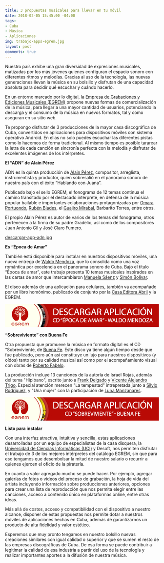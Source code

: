 ```yaml
---
title: 3 propuestas musicales para llevar en tu móvil
date: 2018-02-05 15:45:00 -04:00
tags:
- Cuba
- Música
- Aplicaciones
img: trabajo-apps-egrem.jpg
layout: post
comments: true
---
```


Nuestro país exhibe una gran diversidad de expresiones musicales, matizadas por los más jóvenes quienes configuran el espacio sonoro con diferentes ritmos y melodías. Gracias al uso de la tecnología, las nuevas generaciones llevan la música en su bolsillo y disfrutan de una capacidad absoluta para decidir qué escuchar y cuándo hacerlo.

En un entorno marcado por lo digital, la [Empresa de Grabaciones y Ediciones Musicales (EGREM)](http://www.egrem.com/es/) propone nuevas formas de comercialización de la música, para llegar a una mayor cantidad de usuarios, potenciando la descarga y el consumo de la música en nuevos formatos, tal y como aseguran en su sitio web.

Te propongo disfrutar de 3 producciones de la mayor casa discográfica de Cuba, convertidos en aplicaciones para dispositivos móviles con sistema operativo Android. En ellas no solo puedes escuchar las diferentes pistas como lo hacemos de forma tradicional. Al mismo tiempo es posible tararear la letra de cada canción en sincronía perfecta con la melodía y disfrutar de excelentes imágenes de los intérpretes.

**El “ADN” de Alain Pérez**

ADN es la quinta producción de [Alain Pérez](https://www.ecured.cu/Alain_Pérez), compositor, arreglista, instrumentista y productor, quien sobresalió en el panorama sonoro de nuestro país con el éxito “Hablando con Juana”.

Publicado bajo el sello EGREM, el fonograma de 12 temas continua el camino transitado por el destacado intérprete, en defensa de la música popular bailable e importantes colaboraciones protagonizadas por [Omara Portuondo](https://www.ecured.cu/Omara_Portuondo), [Rubén Blades](https://www.ecured.cu/Rub%C3%A9n_Blades), el [Guajiro Mirabal](https://www.ecured.cu/Guajiro_Mirabal), Barbarito Torres, entre otros.

El propio Alain Pérez es autor de varios de los temas del fonograma, otros pertenecen a la firma de su padre Gradelio, así como de los compositores Juan Antonio Gil y José Claro Fumero.

[descargar-app-adn.jpg](/assets/img/descargar-app-adn.jpg)

**Es “Época de Amar”**

También está disponible para instalar en nuestros dispositivos móviles, una nueva entrega de [Waldo Mendoza](http://waldomendoza.com/), que lo consolida como una voz romántica por excelencia en el panorama sonoro de Cuba. Bajo el título “Época de amar”, este trabajo presenta 10 temas musicales inspirados en las cartas de amor que intercambiaron [Manuela Sáenz](https://www.ecured.cu/Manuela_S%C3%A1enz) y [Simón Bolívar](https://www.ecured.cu/Sim%C3%B3n_Bol%C3%ADvar).

El disco además de una aplicación para celulares, también va acompañado por un libro homónimo, publicado de conjunto por la [Casa Editora Abril](http://www.editoraabril.cu) y la EGREM.

![descargar-app-epoca.jpg](/assets/img/descargar-app-epoca.jpg)

**“Sobreviviente” con Buena Fe**

Otra propuesta que promueve la música en formato digital es el CD “Sobreviviente, de [Buena Fe](http://buena-fe.com/). Este disco ya tiene algún tiempo desde que fue publicado, pero aún así constituye un lujo para nuestros dispositivos (y oídos) tanto por su calidad musical así como por el acompañamiento visual con obras de [Roberto Fabelo](https://www.ecured.cu/Fabelo).

La producción incluye 13 canciones de la autoría de Israel Rojas, además del tema "Hipibano", escrito junto a [Frank Delgado](https://www.ecured.cu/Frank_Delgado) y [Vicente Alejandro Trigo](https://www.ecured.cu/Vicente_Alejandro_Trigo). Especial atención merecen "La tempestad" intrepretada junto a [Silvio Rodríguez](https://www.ecured.cu/Silvio_Rodr%C3%ADguez), y "Una mujer" con la participación de [Luna Manzanares](https://www.ecured.cu/Luna_Manzanares).

![descargar-app-sobreviviente.jpg](/assets/img/descargar-app-sobreviviente.jpg)

**Listo para instalar**

Con una interfaz atractiva, intuitiva y sencilla, estas aplicaciones desarrolladas por un equipo de especialistas de la casa disquera, la [Universidad de Ciencias Informáticas (UCI)](http://www.uci.cu) y Desoft, nos permiten disfrutar el trabajo de 3 de los mejores intérpretes del catálogo EGREM, sin que para eso tengamos que desembolsar la mitad de nuestro salario o recurrir a quienes ejercen el oficio de la piratería.

En cuanto a valor agregado mucho se puede hacer. Por ejemplo, agregar galerías de fotos o videos del proceso de grabación, la hoja de vida del artista incluyendo información sobre producciones anteriores, opciones para crear una lista de reproducción que nos permita elegir entre las canciones, acceso a contenido único en plataformas online, entre otras ideas.

Más allá de costos, acceso y compatibilidad con el dispositivo a nuestro alcance, disponer de estas propuestas nos permite dotar a nuestros móviles de aplicaciones hechas en Cuba, además de garantizarnos un producto de alta fidelidad y valor estético.

Esperemos que muy pronto tengamos en nuestro bolsillo nuevas creaciones similares con igual calidad o superior y que se sumen el resto de las empresas discográficas de Cuba. De esa forma se puede contribuir a legitimar la calidad de esa industria a partir del uso de la tecnología y realizar importantes aportes a la difusión de nuestra música.
